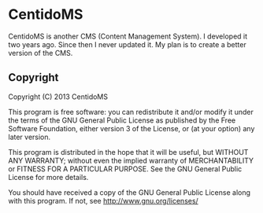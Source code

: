 CentidoMS
=========

CentidoMS is another CMS (Content Management System). I developed it two years ago. Since then I never updated it. My plan is to create a better version of the CMS.

## Copyright
Copyright (C) 2013 CentidoMS

This program is free software: you can redistribute it and/or modify
it under the terms of the GNU General Public License as published by
the Free Software Foundation, either version 3 of the License, or
(at your option) any later version.

This program is distributed in the hope that it will be useful,
but WITHOUT ANY WARRANTY; without even the implied warranty of
MERCHANTABILITY or FITNESS FOR A PARTICULAR PURPOSE.  See the
GNU General Public License for more details.

You should have received a copy of the GNU General Public License
along with this program.  If not, see <http://www.gnu.org/licenses/>
